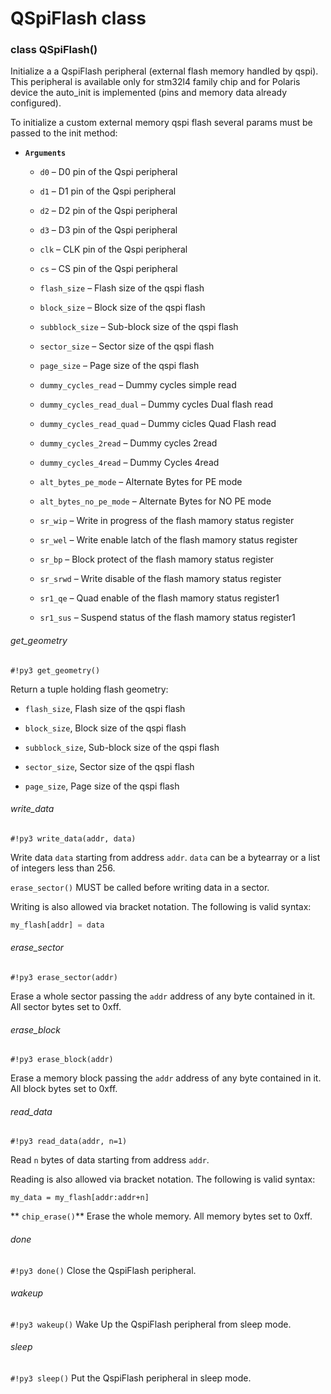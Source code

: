 # QSpiFlash class


### class QSpiFlash()
Initialize a a QspiFlash peripheral (external flash memory handled by qspi).
This peripheral is available only for stm32l4 family chip and for Polaris device the auto_init is implemented (pins and memory data already configured).

To initialize a custom external memory qspi flash several params must be passed to the init method:


* **```Arguments```**

    
    * ```d0``` – D0 pin of the Qspi peripheral


    * ```d1``` – D1 pin of the Qspi peripheral


    * ```d2``` – D2 pin of the Qspi peripheral


    * ```d3``` – D3 pin of the Qspi peripheral


    * ```clk``` – CLK pin of the Qspi peripheral


    * ```cs``` – CS pin of the Qspi peripheral


    * ```flash_size``` – Flash size of the qspi flash


    * ```block_size``` – Block size of the qspi flash


    * ```subblock_size``` – Sub-block size of the qspi flash


    * ```sector_size``` – Sector size of the qspi flash


    * ```page_size``` – Page size of the qspi flash


    * ```dummy_cycles_read``` – Dummy cycles simple read


    * ```dummy_cycles_read_dual``` – Dummy cycles Dual flash read


    * ```dummy_cycles_read_quad``` – Dummy cicles Quad Flash read


    * ```dummy_cycles_2read``` – Dummy cycles 2read


    * ```dummy_cycles_4read``` – Dummy Cycles 4read


    * ```alt_bytes_pe_mode``` – Alternate Bytes for PE mode


    * ```alt_bytes_no_pe_mode``` – Alternate Bytes for NO PE mode


    * ```sr_wip``` – Write in progress of the flash mamory status register


    * ```sr_wel``` – Write enable latch of the flash mamory status register


    * ```sr_bp``` – Block protect of the flash mamory status register


    * ```sr_srwd``` – Write disable of the flash mamory status register


    * ```sr1_qe``` – Quad enable of the flash mamory status register1


    * ```sr1_sus``` – Suspend status of the flash mamory status register1


###### get_geometry

```#!py3 get_geometry()```

Return a tuple holding flash geometry:


* ```flash_size```, Flash size of the qspi flash


* ```block_size```, Block size of the qspi flash


* ```subblock_size```, Sub-block size of the qspi flash


* ```sector_size```, Sector size of the qspi flash


* ```page_size```, Page size of the qspi flash

###### write_data

```#!py3 write_data(addr, data)```

Write data ```data``` starting from address ```addr```.
```data``` can be a bytearray or a list of integers less than 256.

`erase_sector()` MUST be called before writing data in a sector.

Writing is also allowed via bracket notation. The following is valid syntax:

```python
my_flash[addr] = data
```

###### erase_sector

```#!py3 erase_sector(addr)```

Erase a whole sector passing the ```addr``` address of any byte contained in it.
All sector bytes set to 0xff.

###### erase_block

```#!py3 erase_block(addr)```

Erase a memory block passing the ```addr``` address of any byte contained in it.
All block bytes set to 0xff.

###### read_data

```#!py3 read_data(addr, n=1)```

Read ```n``` bytes of data starting from address ```addr```.

Reading is also allowed via bracket notation. The following is valid syntax:

```
my_data = my_flash[addr:addr+n]
```


**
`chip_erase()`**
Erase the whole memory.
All memory bytes set to 0xff.

###### done

```#!py3 done()```
Close the QspiFlash peripheral.

###### wakeup

```#!py3 wakeup()```
Wake Up the QspiFlash peripheral from sleep mode.

###### sleep

```#!py3 sleep()```
Put the QspiFlash peripheral in sleep mode.
<!--stackedit_data:
eyJoaXN0b3J5IjpbMTc1MDczNTQ3NiwtOTQ3MDUwNzEwXX0=
-->
